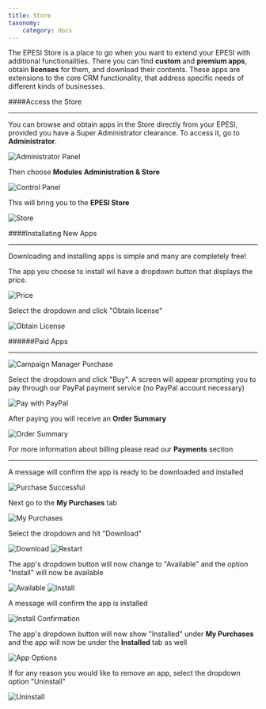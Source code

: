 ```yaml
---
title: Store
taxonomy:
    category: docs
---
```


The EPESI Store is a place to go when you want to extend your EPESI with additional functionalities. There you can find **custom** and **premium apps**, obtain **licenses** for them, and download their contents. These apps are extensions to the core CRM functionality, that address specific needs of different kinds of businesses.

####Access the Store
___

You can browse and obtain apps in the Store directly from your EPESI, provided you have a Super Administrator clearance. To access it, go to **Administrator**.

![Administrator Panel](/images/admin_panel.png)

Then choose **Modules Administration & Store**

![Control Panel](/images/control_panel.png)

This will bring you to the **EPESI Store**

![Store](/images/store.png)

####Installating New Apps
___

Downloading and installing apps is simple and many are completely free!

The app you choose to install wil have a dropdown button that displays the price.

![Price](/images/free_vs_paid.png)

Select the dropdown and click "Obtain license"

![Obtain License](/images/buy_app2.png)

######Paid Apps
___

![Campaign Manager Purchase](/images/CM_buy.png)

Select the dropdown and click "Buy". A screen will appear prompting you to pay through our PayPal payment service (no PayPal account necessary) 

![Pay with PayPal](/images/paypal.png)

After paying you will receive an **Order Summary**

![Order Summary](/images/order.png)

For more information about billing please read our **Payments** section
___

A message will confirm the app is ready to be downloaded and installed

![Purchase Successful](/images/purchase.png)

Next go to the **My Purchases** tab

![My Purchases](/images/my_purchase.png)

Select the dropdown and hit "Download"

![Download](/images/download.png)
![Restart](/images/restart.png)

The app's dropdown button will now change to "Available" and the option "Install" will now be available

![Available](/images/available.png)
![Install](/images/install.png)

A message will confirm the app is installed

![Install Confirmation](/images/installed_app.png)

The app's dropdown button will now show "Installed" under **My Purchases** and the app will now be under the **Installed** tab as well

![App Options](/images/app_options.png)

If for any reason you would like to remove an app, select the dropdown option "Uninstall"

![Uninstall](/images/uninstall.png)

